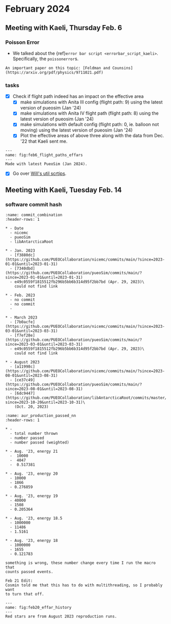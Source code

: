 # February 2024

## Meeting with Kaeli, Thursday Feb. 6

### Poisson Error

+   We talked about the {ref}`error bar script <errorbar_script_kaeli>`. Specifically, the
    `poissonerror`s.

```{seealso}
An important paper on this topic: [Feldman and Counsins](https://arxiv.org/pdf/physics/9711021.pdf)
```


### tasks
+ [x] Check if flight path indeed has an impact on the effective area
    + [x] make simulations with Anita III config (flight path: 9)
            using the latest version of pueosim (Jan '24)
    + [x] make simulations with Anita IV flight path (flight path: 8)
            using the latest version of pueosim (Jan '24)
    + [x] make simulations with default config (flight path: 0, ie. balloon not moving)
            using the latest version of pueosim (Jan '24)
    + [x] Plot the effective areas of above three along with the data from Dec.
            '22 that Kaeli sent me.

```{figure} ./img/Feb_6_effective_area_plot.png
---
name: fig:feb6_flight_paths_effars
---
Made with latest PueoSim (Jan 2024).
```

+ [x] Go over [Will's util scrtips](https://github.com/PUEOCollaboration/pueoAnalysisTools/tree/main/WillUtils).


## Meeting with Kaeli, Tuesday Feb. 14

### software commit hash

```{list-table} commits of nicemc and pueoSim used for effective area history plot
:name: commit_combination
:header-rows: 1

* - Date
  - nicemc 
  - pueoSim 
  - libAntarcticaRoot

* - Jan. 2023
  - [f3880dc](https://github.com/PUEOCollaboration/nicemc/commits/main/?since=2023-01-01&until=2023-01-31)
  - [7340dbd](https://github.com/PUEOCollaboration/pueoSim/commits/main/?since=2023-01-01&until=2023-01-31)
  - e49c0559f1815512fb296b5bb6b314d95f2bb7bd (Apr. 29, 2023)\
    could not find link 

* - Feb. 2023
  - no commit
  - no commit
  - 

* - March 2023
  - [7b0acfe](https://github.com/PUEOCollaboration/nicemc/commits/main/?since=2023-03-01&until=2023-03-31)
  - [f7ef28e](https://github.com/PUEOCollaboration/pueoSim/commits/main/?since=2023-03-01&until=2023-03-31)
  - e49c0559f1815512fb296b5bb6b314d95f2bb7bd (Apr. 29, 2023)\
    could not find link 

* - August 2023
  - [a11998c](https://github.com/PUEOCollaboration/nicemc/commits/main/?since=2023-08-01&until=2023-08-31)
  - [ce37c49](https://github.com/PUEOCollaboration/pueoSim/commits/main/?since=2023-08-01&until=2023-08-31)
  - [6dc9447](https://github.com/PUEOCollaboration/libAntarcticaRoot/commits/master/?since=2023-10-20&until=2023-10-31)\
    (Oct. 20, 2023)
```


```{list-table} Number of neutrinos passed
:name: aur_production_passed_nn
:header-rows: 1

* - 
  - total number thrown
  - number passed
  - number passed (weighted)

* - Aug. '23, energy 21
  -  10000
  -  4047
  -  0.517381

* - Aug. '23, energy 20
  - 10000
  - 1866
  - 0.276859

* - Aug. '23, energy 19
  - 40000
  - 1508
  - 0.205364

* - Aug. '23, energy 18.5
  - 1000000
  - 11486
  - 1.5161

* - Aug. '23, energy 18
  - 1000000
  - 1655
  - 0.121783
```
```{note}
something is wrong, these number change every time I run the macro that
counts passed events.

Feb 21 Edit:
Cosmin told me that this has to do with multithreading, so I probably want 
to turn that off.
```

```{figure} ./img/Effective_area_history.png
---
name: fig:feb20_effar_history
---
Red stars are from August 2023 reproduction runs.
```
